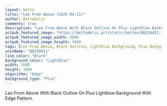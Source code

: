 ```yaml
---
layout: betta
title: "Leo From Above (2025-04-11)"
author: Bettadelic
comments: true
description: "Leo From Above With Black Outline On Plus Lightblue Background With Edge Pattern."
actpub_featured_image: "https://bettadelic.art/static/bettas/BD250411.jpg"
actpub_featured_image_width: 2000
actpub_featured_image_height: 1000
tags: [Leo From Above, Black Outline, LightBlue Background, Plus Background Pattern, Edge Pattern, April 2025]
unitName: "BD250411"
line_color: "Black"
background_color: "LightBlue"
width: 2000
height: 1000
algorithm: "Edge"
background_type: "Plus"
---
```


Leo From Above With Black Outline On Plus Lightblue Background With Edge Pattern.
